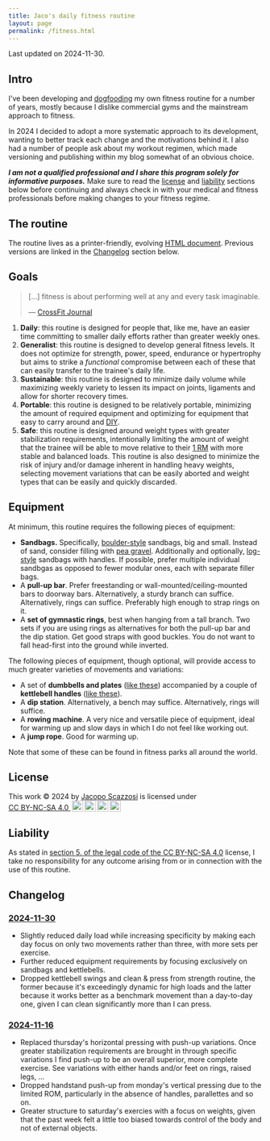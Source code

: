 ```yaml
---
title: Jaco's daily fitness routine
layout: page
permalink: /fitness.html
---
```


<aside markdown="1">
Last updated on <time datetime="2024-11-30">2024-11-30</time>.
</aside>

## Intro

I've been developing and [dogfooding][i1] my own fitness routine for a number
of years, mostly because I dislike commercial gyms and the mainstream approach
to fitness.

In 2024 I decided to adopt a more systematic approach to its development,
wanting to better track each change and the motivations behind it. I also had
a number of people ask about my workout regimen, which made versioning and
publishing within my blog somewhat of an obvious choice.

**_I am not a qualified professional and I share this program solely for
informative purposes._** Make sure to read the [license][i2] and [liability][i3]
sections below before continuing and always check in with your medical and
fitness professionals before making changes to your fitness regime.

[i1]: https://en.wikipedia.org/wiki/Eating_your_own_dog_food
[i2]: #license
[i3]: #liability

## The routine

The routine lives as a printer-friendly, evolving [HTML document][r4]. Previous
versions are linked in the [Changelog](#changelog) section below.

[r4]: ./fitness-routine/html/jaco-s-daily-fitness-routine.html

## Goals

> [...] fitness is about performing well at any and every task imaginable.
>
> &mdash; [CrossFit Journal][g1]

1. **Daily**: this routine is designed for people that, like me, have an
   easier time committing to smaller daily efforts rather than greater weekly
   ones.
2. **Generalist**: this routine is designed to develop general fitness levels.
   It does not optimize for strength, power, speed, endurance or hypertrophy
   but aims to strike a _functional_ compromise between each of these that can
   easily transfer to the trainee's daily life.
3. **Sustainable**: this routine is designed to minimize daily volume while
   maximizing weekly variety to lessen its impact on joints, ligaments and 
   allow for shorter recovery times.
4. **Portable**: this routine is designed to be relatively portable, minimizing
   the amount of required equipment and optimizing for equipment that easy to 
   carry around and [DIY][g3].
5. **Safe**: this routine is designed around weight types with greater
   stabilization requirements, intentionally limiting the amount of weight that
   the trainee will be able to move relative to their [1 RM][g2] with more
   stable and balanced loads. This routine is also designed to minimize the
   risk of injury and/or damage inherent in handling heavy weights, selecting
   movement variations that can be easily aborted and weight types that can be
   easily and quickly discarded.

[g1]: https://journal.crossfit.com/article/what-is-fitness
[g2]: https://en.wikipedia.org/wiki/One-repetition_maximum
[g3]: https://en.wikipedia.org/wiki/Do_it_yourself


## Equipment

At minimum, this routine requires the following pieces of equipment:

- **Sandbags.** Specifically, [boulder-style][e4] sandbags, big and small.
  Instead of sand, consider filling with [pea gravel][e5]. Additionally and
  optionally, [log-style][e6] sandbags with handles. If possible, prefer
  multiple individual sandbgas as opposed to fewer modular ones, each with
  separate filler bags.
- A **pull-up bar**. Prefer freestanding or wall-mounted/ceiling-mounted bars
  to doorway bars. Alternatively, a sturdy branch can suffice. Alternatively, 
  rings can suffice. Preferably high enough to strap rings on it.
- A **set of gymnastic rings**, best when hanging from a tall branch. Two sets
  if you are using rings as alternatives for both the pull-up bar and the dip
  station. Get good straps with good buckles. You do not want to fall
  head-first into the ground while inverted.

The following pieces of equipment, though optional, will provide access to much
greater varieties of movements and variations:

- A set of **dumbbells and plates** ([like these][e7]) accompanied by a couple
  of **kettlebell handles** ([like these][e8]).
- A **dip station**. Alternatively, a bench may suffice. Alternatively, rings
  will suffice.
- A **rowing machine**. A very nice and versatile piece of equipment, ideal for
  warming up and slow days in which I do not feel like working out.
- A **jump rope**. Good for warming up.
  
Note that some of these can be found in fitness parks all around the world.

[e1]: https://duckduckgo.com/?q=kettlebell+handle+for+dumbell&iax=images&ia=images
[e2]: https://duckduckgo.com/?q=kettlebell+handle+for+plates&iax=images&ia=images
[e3]: https://duckduckgo.com/?q=pea+gravel&iax=images&ia=images
[e4]: https://cdn.shopify.com/s/files/1/0398/6610/5901/products/image_88470b1e-bf7b-499e-9ae0-fba900ee6c61_1024x1024@2x.jpg?v=1622070398
[e5]: https://en.wikipedia.org/wiki/Gravel#Types
[e6]: https://assets.roguefitness.com/f_auto,q_auto,c_limit,w_1600,b_rgb:ffffff/catalog/Conditioning/Strength%20Equipment/Sand%20Bags/RA2210/RA2210-H_cgbvhx.png
[e7]: https://upload.wikimedia.org/wikipedia/commons/e/e3/TwoDumbbells.JPG
[e8]: https://duckduckgo.com/?q=kettlebell+handle&t=osx&iar=images&iax=images&ia=images

## License

<p xmlns:cc="http://creativecommons.org/ns#" xmlns:dct="http://purl.org/dc/terms/">This work © 2024 by <a rel="cc:attributionURL dct:creator" property="cc:attributionName" href="https://treesandrobots.com">Jacopo Scazzosi</a> is licensed under <a href="https://creativecommons.org/licenses/by-nc-sa/4.0/?ref=chooser-v1" target="_blank" rel="license noopener noreferrer" style="display:inline-block;">CC BY-NC-SA 4.0 <img style="height:22px!important;margin-left:3px;vertical-align:text-bottom;" src="https://mirrors.creativecommons.org/presskit/icons/cc.svg?ref=chooser-v1" alt=""><img style="height:22px!important;margin-left:3px;vertical-align:text-bottom;" src="https://mirrors.creativecommons.org/presskit/icons/by.svg?ref=chooser-v1" alt=""><img style="height:22px!important;margin-left:3px;vertical-align:text-bottom;" src="https://mirrors.creativecommons.org/presskit/icons/nc.svg?ref=chooser-v1" alt=""><img style="height:22px!important;margin-left:3px;vertical-align:text-bottom;" src="https://mirrors.creativecommons.org/presskit/icons/sa.svg?ref=chooser-v1" alt=""></a></p>

## Liability

As stated in [section 5. of the legal code of the CC BY-NC-SA 4.0][lb1]
license, I take no responsibility for any outcome arising from or in connection
with the use of this routine.

[lb1]: https://creativecommons.org/licenses/by-nc-sa/4.0/legalcode#s5

## Changelog

### [2024-11-30](./fitness-routine/html/jaco-s-daily-fitness-routine-2024-11-30.html)

- Slightly reduced daily load while increasing specificity by making each day
  focus on only two movements rather than three, with more sets per exercise. 
- Further reduced equipment requirements by focusing exclusively on sandbags
  and kettlebells.
- Dropped kettlebell swings and clean & press from strength routine, the former
  because it's exceedingly dynamic for high loads and the latter because it
  works better as a benchmark movement than a day-to-day one, given I can clean
  significantly more than I can press.

### [2024-11-16](./fitness-routine/html/jaco-s-daily-fitness-routine-2024-11-16.html)

- Replaced thursday's horizontal pressing with push-up variations. Once greater
  stabilization requirements are brought in through specific variations I find
  push-up to be an overall superior, more complete exercise. See variations with
  either hands and/or feet on rings, raised legs, &hellip;
- Dropped handstand push-up from monday's vertical pressing due to the limited 
  ROM, particularly in the absence of handles, parallettes and so on.
- Greater structure to saturday's exercies with a focus on weights, given that
  the past week felt a little too biased towards control of the body and not of
  external objects.
